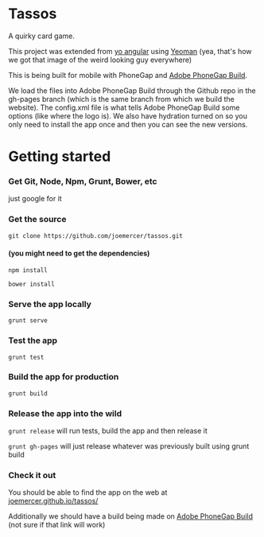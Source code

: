 # Tassos

A quirky card game.

This project was extended from [yo angular](https://github.com/yeoman/generator-angular) using [Yeoman](http://yeoman.io/) (yea, that's how we got that image of the weird looking guy everywhere)

This is being built for mobile with PhoneGap and [Adobe PhoneGap Build](https://build.phonegap.com/apps).

We load the files into Adobe PhoneGap Build through the Github repo in the gh-pages branch (which is the same branch from which we build the website). The config.xml file is what tells Adobe PhoneGap Build some options (like where the logo is). We also have hydration turned on so you only need to install the app once and then you can see the new versions.


# Getting started

### Get Git, Node, Npm, Grunt, Bower, etc

just google for it

### Get the source

`git clone https://github.com/joemercer/tassos.git`

#### (you might need to get the dependencies)

`npm install`

`bower install`

### Serve the app locally

`grunt serve`

### Test the app

`grunt test`

### Build the app for production

`grunt build`

### Release the app into the wild

`grunt release` will run tests, build the app and then release it

`grunt gh-pages` will just release whatever was previously built using grunt build

### Check it out

You should be able to find the app on the web at [joemercer.github.io/tassos/](http://joemercer.github.io/tassos/)

Additionally we should have a build being made on [Adobe PhoneGap Build](https://build.phonegap.com/apps/965848/builds) (not sure if that link will work)